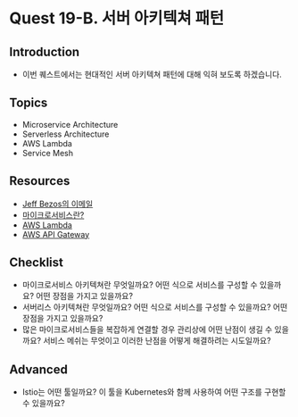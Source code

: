# Quest 19-B. 서버 아키텍쳐 패턴

## Introduction

* 이번 퀘스트에서는 현대적인 서버 아키텍쳐 패턴에 대해 익혀 보도록 하겠습니다.

## Topics

* Microservice Architecture
* Serverless Architecture
* AWS Lambda
* Service Mesh

## Resources

* [Jeff Bezos의 이메일](https://news.hada.io/topic?id=638)
* [마이크로서비스란?](https://www.redhat.com/ko/topics/microservices/what-are-microservices)
* [AWS Lambda](https://docs.aws.amazon.com/ko_kr/lambda/latest/dg/welcome.html)
* [AWS API Gateway](https://docs.aws.amazon.com/ko_kr/apigateway/latest/developerguide/welcome.html)

## Checklist

* 마이크로서비스 아키텍쳐란 무엇일까요? 어떤 식으로 서비스를 구성할 수 있을까요? 어떤 장점을 가지고 있을까요?
* 서버리스 아키텍쳐란 무엇일까요? 어떤 식으로 서비스를 구성할 수 있을까요? 어떤 장점을 가지고 있을까요?
* 많은 마이크로서비스들을 복잡하게 연결할 경우 관리상에 어떤 난점이 생길 수 있을까요? 서비스 메쉬는 무엇이고 이러한 난점을 어떻게 해결하려는 시도일까요?

## Advanced

* Istio는 어떤 툴일까요? 이 툴을 Kubernetes와 함께 사용하여 어떤 구조를 구현할 수 있을까요?
